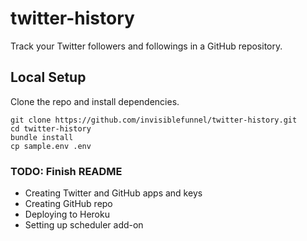# twitter-history

Track your Twitter followers and followings in a GitHub repository.

## Local Setup

Clone the repo and install dependencies.

```console
git clone https://github.com/invisiblefunnel/twitter-history.git
cd twitter-history
bundle install
cp sample.env .env
```

### TODO: Finish README

* Creating Twitter and GitHub apps and keys
* Creating GitHub repo
* Deploying to Heroku
* Setting up scheduler add-on
